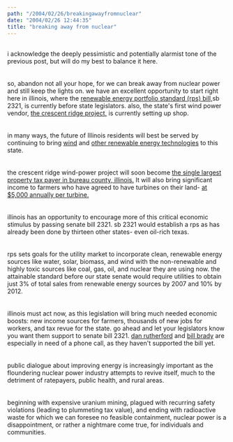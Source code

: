 ```yaml
---
path: "/2004/02/26/breakingawayfromnuclear" 
date: "2004/02/26 12:44:35" 
title: "breaking away from nuclear" 
---
```

<br>i acknowledge the deeply pessimistic and potentially alarmist tone of the previous post, but will do my best to balance it here. <br><br><br>so, abandon not all your hope, for we can break away from nuclear power and still keep the lights on. we have an excellent opportunity to start right here in illinois, where the <a href="http://www.elpc.org/energy/ilrps/FactSheetSB2321OnePageGeneral.htm">renewable energy portfolio standard (rps) bill,</a>sb 2321, is currently before state legislators. also,  the state's first wind power vendor, <a href="http://www.crescentridgewind.com">the crescent ridge project,</a> is currently setting up shop.  <br><br><br>in many ways, the future of Illinois residents will best be served by continuing to bring <a href="http://www.eere.energy.gov/windpoweringamerica/where_is_wind_illinois.html">wind</a> and <a href="http://www.elpc.org/energy/renewables.html">other renewable energy technologies</a> to this state.  <br><br> <br>the crescent ridge wind-power project will soon become <a href="http://www.elpc.org/energy/ilrps/FactSheetSB2321OnePageGeneral.htm">the single largest property tax payer in bureau county, illinois.</a>  It will also bring significant income to farmers who have agreed to have turbines on their land- <a href="http://www.elpc.org/energy/ilrps/FactSheetSB2321OnePageGeneral.htm">at $5,000 annually per turbine.</a> <br><br><br>illinois has an opportunity to encourage more of this critical economic stimulus by passing senate bill 2321. sb 2321 would establish a rps as has already been done by thirteen other states- even oil-rich texas.<br> <br><br>rps sets goals for the utility market to incorporate clean, renewable energy sources like water, solar, biomass, and wind with the non-renewable and highly toxic sources like coal, gas, oil, and nuclear they are using now.  the attainable standard before our state senate would require utilities to obtain just 3% of total sales from renewable energy sources by 2007 and 10% by 2012.<br><br><br>illinois must act now, as this legislation will bring much needed economic boosts: new income sources for farmers, thousands of new jobs for workers, and tax revue for the state. go ahead and let your legislators know you want them support to senate bill 2321. <a href="http://www.danrutherford.com/">dan rutherford</a> and <a href="http://www.citizensforbillbrady.com/">bill brady</a> are especially in need of a phone call, as they haven't supported the bill yet.<br><br><br>public dialogue about improving energy is increasingly important as the floundering nuclear power industry attempts to revive itself, much to the detriment of ratepayers, public health, and rural areas.  <br><br><br>beginning with expensive uranium mining, plagued with recurring safety violations (leading to plummeting tax value), and ending with radioactive waste for which we can foresee no feasible containment, nuclear power is a disappointment, or rather a nightmare come true, for individuals and communities.<br>